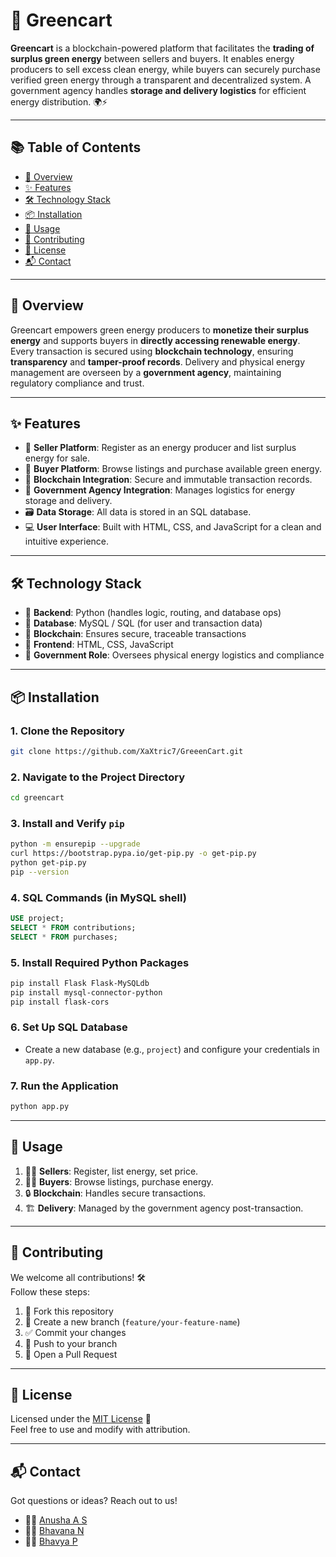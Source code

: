 # 🌿 Greencart

**Greencart** is a blockchain-powered platform that facilitates the **trading of surplus green energy** between sellers and buyers. It enables energy producers to sell excess clean energy, while buyers can securely purchase verified green energy through a transparent and decentralized system. A government agency handles **storage and delivery logistics** for efficient energy distribution. 🌍⚡

---

## 📚 Table of Contents

- [📖 Overview](#-overview)
- [✨ Features](#-features)
- [🛠️ Technology Stack](#-technology-stack)
- [📦 Installation](#-installation)
- [🚀 Usage](#-usage)
- [🤝 Contributing](#-contributing)
- [📄 License](#-license)
- [📬 Contact](#-contact)

---

## 📖 Overview

Greencart empowers green energy producers to **monetize their surplus energy** and supports buyers in **directly accessing renewable energy**. Every transaction is secured using **blockchain technology**, ensuring **transparency** and **tamper-proof records**. Delivery and physical energy management are overseen by a **government agency**, maintaining regulatory compliance and trust.

---

## ✨ Features

- 🧾 **Seller Platform**: Register as an energy producer and list surplus energy for sale.
- 🛒 **Buyer Platform**: Browse listings and purchase available green energy.
- 🔗 **Blockchain Integration**: Secure and immutable transaction records.
- 🏢 **Government Agency Integration**: Manages logistics for energy storage and delivery.
- 🗃️ **Data Storage**: All data is stored in an SQL database.
- 💻 **User Interface**: Built with HTML, CSS, and JavaScript for a clean and intuitive experience.

---

## 🛠️ Technology Stack

- 🐍 **Backend**: Python (handles logic, routing, and database ops)
- 🧮 **Database**: MySQL / SQL (for user and transaction data)
- 🔐 **Blockchain**: Ensures secure, traceable transactions
- 🎨 **Frontend**: HTML, CSS, JavaScript
- 🏢 **Government Role**: Oversees physical energy logistics and compliance

---

## 📦 Installation

### 1. Clone the Repository

```bash
git clone https://github.com/XaXtric7/GreeenCart.git
```

### 2. Navigate to the Project Directory

```bash
cd greencart
```

### 3. Install and Verify `pip`

```bash
python -m ensurepip --upgrade
curl https://bootstrap.pypa.io/get-pip.py -o get-pip.py
python get-pip.py
pip --version
```

### 4. SQL Commands (in MySQL shell)

```sql
USE project;
SELECT * FROM contributions;
SELECT * FROM purchases;
```

### 5. Install Required Python Packages

```bash
pip install Flask Flask-MySQLdb
pip install mysql-connector-python
pip install flask-cors
```

### 6. Set Up SQL Database

- Create a new database (e.g., `project`) and configure your credentials in `app.py`.

### 7. Run the Application

```bash
python app.py
```

---

## 🚀 Usage

1. 🧑‍🌾 **Sellers**: Register, list energy, set price.
2. 🧑‍💼 **Buyers**: Browse listings, purchase energy.
3. 🔒 **Blockchain**: Handles secure transactions.
4. 🏗️ **Delivery**: Managed by the government agency post-transaction.

---




## 🤝 Contributing

We welcome all contributions! 🛠️  
Follow these steps:

1. 🍴 Fork this repository
2. 🌿 Create a new branch (`feature/your-feature-name`)
3. ✅ Commit your changes
4. 🚀 Push to your branch
5. 🔁 Open a Pull Request

---

## 📄 License

Licensed under the [MIT License](LICENSE) 📝  
Feel free to use and modify with attribution.

---

## 📬 Contact

Got questions or ideas? Reach out to us!

- 👨‍💻 [Anusha A S](http://github.com/Anusha249)
- 👨‍💻 [Bhavana N ](https://github.com/Bhavana0461)
- 👨‍💻 [Bhavya P](https://github.com/b-havya2004)
